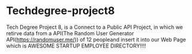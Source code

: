 # Techdegree-project8
Tech Degree Project 8, is a Connect to a Public API Project, in which we retirve data from a API(The Random User Generator API(https://randomuser.me/)) of 12 peopleand insert it into our Web Page which is AWESOME STARTUP EMPLOYEE DIRECTORY!!!!
